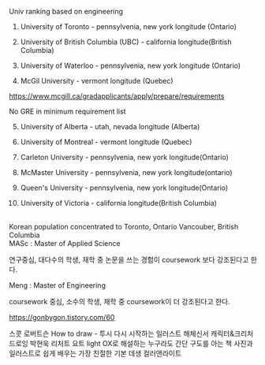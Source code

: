 Univ ranking based on engineering

1. University of Toronto  			 - pennsylvenia, new york longitude (Ontario)

2. University of British Columbia (UBC) 	  -  california longitude(British Columbia)

3. University of Waterloo  			 -   pennsylvenia, new york longitude (Ontario)

4. McGil University				-  vermont longitude (Quebec)

<https://www.mcgill.ca/gradapplicants/apply/prepare/requirements>

No GRE in minimum requirement list
<br/>

5. University of Alberta 			-  utah, nevada longitude (Alberta)

6. University of Montreal 			-   vermont longitude (Quebec)

7. Carleton University 				-  pennsylvenia, new york longitude(Ontario)

7. McMaster University 				-  pennsylvenia, new york longitude(ontario)

9. Queen's University  				-  pennsylvenia, new york longitude(Ontario)

9. University of Victoria 			-  california longitude(British Columbia)

<br/>
Korean population concentrated to
Toronto, Ontario
Vancouber, British Columbia

<br/>
MASc : Master of Applied Science

연구중심, 대다수의 학생, 재학 중 논문을 쓰는 경험이 coursework 보다 강조된다고 한다.
<br/>

Meng : Master of Engineering

coursework  중심, 소수의 학생, 재학 중 coursework이 더 강조된다고 한다.

<https://gonbygon.tistory.com/60>

스콧 로버트슨 How to draw - 투시
다시 시작하는 일러스트 해체신서
캐릭터&크리처 드로잉 박현욱
리처트 요트 light
OX로 해설하는 누구라도 간단 구도를 아는 책
사진과 일러스트로 쉽게 배우는 가장 친절한 기본 데생
컬러앤라이트
